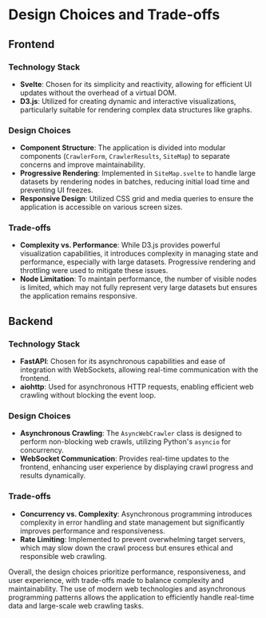 # Design Choices and Trade-offs

## Frontend

### Technology Stack
- **Svelte**: Chosen for its simplicity and reactivity, allowing for efficient UI updates without the overhead of a virtual DOM.
- **D3.js**: Utilized for creating dynamic and interactive visualizations, particularly suitable for rendering complex data structures like graphs.

### Design Choices
- **Component Structure**: The application is divided into modular components (`CrawlerForm`, `CrawlerResults`, `SiteMap`) to separate concerns and improve maintainability.
- **Progressive Rendering**: Implemented in `SiteMap.svelte` to handle large datasets by rendering nodes in batches, reducing initial load time and preventing UI freezes.
- **Responsive Design**: Utilized CSS grid and media queries to ensure the application is accessible on various screen sizes.

### Trade-offs
- **Complexity vs. Performance**: While D3.js provides powerful visualization capabilities, it introduces complexity in managing state and performance, especially with large datasets. Progressive rendering and throttling were used to mitigate these issues.
- **Node Limitation**: To maintain performance, the number of visible nodes is limited, which may not fully represent very large datasets but ensures the application remains responsive.

## Backend

### Technology Stack
- **FastAPI**: Chosen for its asynchronous capabilities and ease of integration with WebSockets, allowing real-time communication with the frontend.
- **aiohttp**: Used for asynchronous HTTP requests, enabling efficient web crawling without blocking the event loop.

### Design Choices
- **Asynchronous Crawling**: The `AsyncWebCrawler` class is designed to perform non-blocking web crawls, utilizing Python's `asyncio` for concurrency.
- **WebSocket Communication**: Provides real-time updates to the frontend, enhancing user experience by displaying crawl progress and results dynamically.

### Trade-offs
- **Concurrency vs. Complexity**: Asynchronous programming introduces complexity in error handling and state management but significantly improves performance and responsiveness.
- **Rate Limiting**: Implemented to prevent overwhelming target servers, which may slow down the crawl process but ensures ethical and responsible web crawling.

Overall, the design choices prioritize performance, responsiveness, and user experience, with trade-offs made to balance complexity and maintainability. The use of modern web technologies and asynchronous programming patterns allows the application to efficiently handle real-time data and large-scale web crawling tasks.
